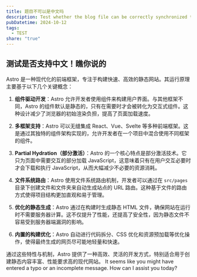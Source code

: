 ```yaml
---
title: 题目不可以是中文吗
description: Test whether the blog file can be correctly synchronized to astro
pubDatetime: 2024-10-12
tags:
  - TEST
share: "true"
---
```

## 测试是否支持中文！瞧你说的

Astro 是一种现代化的前端框架，专注于构建快速、高效的静态网站。其运行原理主要基于以下几个关键概念：

1. **组件驱动开发**：Astro 允许开发者使用组件来构建用户界面。与其他框架不同，Astro 的组件默认是静态的，只有在需要时才会被转化为交互式组件。这种设计减少了浏览器的初始渲染负担，提高了页面加载速度。

2. **多框架支持**：Astro 可以无缝集成 React、Vue、Svelte 等多种前端框架。这是通过其独特的组件架构实现的，允许开发者在一个项目中混合使用不同框架的组件。

3. **Partial Hydration（部分激活）**：Astro 的一个核心特点是部分激活技术。它只为页面中需要交互的部分加载 JavaScript，这意味着只有在用户交互必要时才会下载和执行 JavaScript，从而大幅减少不必要的资源消耗。

4. **文件系统路由**：Astro 使用文件系统路由机制，开发者可以通过在 `src/pages` 目录下创建文件和文件夹来自动生成站点的 URL 路由。这种基于文件的路由方式使得项目结构更加直观和易于管理。

5. **优化的静态生成**：Astro 通过在构建时生成静态 HTML 文件，确保网站在运行时不需要服务器计算。这不仅提升了性能，还提高了安全性，因为静态文件不容易受到服务器端漏洞的影响。

6. **内置的构建优化**：Astro 自动进行代码拆分、CSS 优化和资源预加载等优化操作，使得最终生成的网页尽可能地轻量和快速。

通过这些特性与机制，Astro 提供了一种高效、灵活的开发方式，特别适合用于创建静态内容丰富、性能要求高的现代网站。
It seems like you might have entered a typo or an incomplete message. How can I assist you today?
